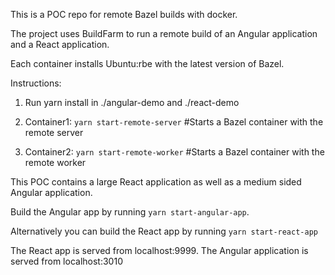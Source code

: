 This is a POC repo for remote Bazel builds with docker.

The project uses BuildFarm to run a remote build of an Angular application and a React application.

Each container installs Ubuntu:rbe with the latest version of Bazel.

Instructions:

1) Run yarn install in ./angular-demo and ./react-demo

2) Container1: `yarn start-remote-server`  #Starts a Bazel container with the remote server

3) Container2: `yarn start-remote-worker`  #Starts a Bazel container with the remote worker

This POC contains a large React application as well as a medium sided Angular application.

Build the Angular app by running `yarn start-angular-app`. 

Alternatively you can build the React app by running `yarn start-react-app` 

The React app is served from localhost:9999. The Angular application is served from localhost:3010
